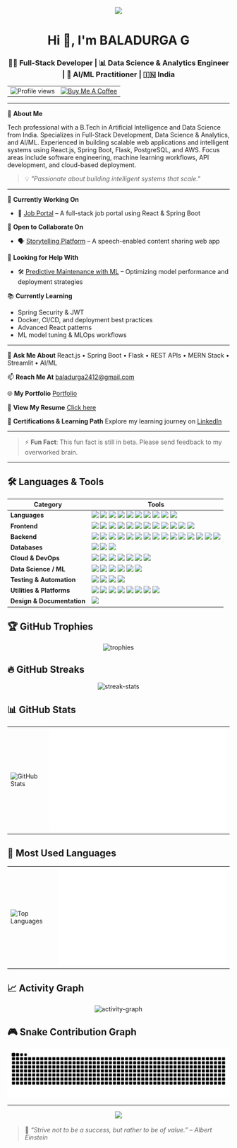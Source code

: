<p align="center">
  <img src="https://readme-typing-svg.herokuapp.com?font=Fira+Code&size=28&duration=3000&pause=1000&center=true&vCenter=true&width=900&lines=Hi+there+%F0%9F%91%8B+I'm+Baladurga+G;Full-Stack+Developer+%7C+AI%2FML+Practitioner;Cloud+%7C+DevOps+%7C+Data+Analytics+Engineer;Welcome+to+my+GitHub+Profile!" />
</p>
   
<h1 align="center">Hi 👋, I'm BALADURGA G</h1> 
<h3 align="center">👨‍💻 Full-Stack Developer | 📊 Data Science & Analytics Engineer | 🤖 AI/ML Practitioner | 🇮🇳 India</h3>
<div align="center">
  <table>
    <tr> 
      <td> 
        <img src="https://komarev.com/ghpvc/?username=BALADURGAG24&color=blue" alt="Profile views" /> 
      </td> 
      <td>
        <a href="https://www.buymeacoffee.com/baladurga22" target="_blank" rel="noreferrer">
          <img src="https://cdn.buymeacoffee.com/buttons/v2/default-yellow.png" height="50" width="210" alt="Buy Me A Coffee" />
        </a> 
      </td>
    </tr> 
  </table> 
</div>
 

---

🚀 **About Me**

Tech professional with a B.Tech in Artificial Intelligence and Data Science from India. Specializes in Full-Stack Development, Data Science & Analytics, and AI/ML. Experienced in building scalable web applications and intelligent systems using React.js, Spring Boot, Flask, PostgreSQL, and AWS. Focus areas include software engineering, machine learning workflows, API development, and cloud-based deployment.
> 💡 *"Passionate about building intelligent systems that scale."*
---

🌟 **Currently Working On**
- 🔨 [Job Portal](https://github.com/BALADURGAG24/job-portal-react-springboot) – A full-stack job portal using React & Spring Boot

🤝 **Open to Collaborate On**
- 🗣️ [Storytelling Platform](https://github.com/BALADURGAG24/storytelling-platform-react-springboot) – A speech-enabled content sharing web app

🧠 **Looking for Help With**
- 🛠️ [Predictive Maintenance with ML](https://github.com/BALADURGAG24/predictive-maintenance-using-machinelearning) – Optimizing model performance and deployment strategies

📚 **Currently Learning**
- Spring Security & JWT  
- Docker, CI/CD, and deployment best practices  
- Advanced React patterns  
- ML model tuning & MLOps workflows

---

💬 **Ask Me About**
React.js • Spring Boot • Flask • REST APIs • MERN Stack • Streamlit • AI/ML

📫 **Reach Me At**
baladurga2412@gmail.com

🌐 **My Portfolio**
[Portfolio](https://baladurga-portfolio.web.app/)

📄 **View My Resume**
[Click here](https://drive.google.com/file/d/1TNd6wKYkCJq4nNhKyEaM8oVGrgeRQh3o/view?usp=drive_link)

📝 **Certifications & Learning Path**
Explore my learning journey on [LinkedIn](https://www.linkedin.com/in/baladurga-g24)

---

>⚡ **Fun Fact**: This fun fact is still in beta. Please send feedback to my overworked brain.

---

## 🛠️ Languages & Tools
<div align="center">
<table>
<thead>
<tr>
<th>Category</th>
<th>Tools</th>
</tr>
</thead>
<tbody>
<tr>
<td><strong>Languages</strong></td>
<td>
  <a href="https://en.wikipedia.org/wiki/C_(programming_language)"><img src="https://img.shields.io/badge/C-00599C?style=flat&logo=c&logoColor=white" /></a>
  <a href="https://en.wikipedia.org/wiki/C%2B%2B"><img src="https://img.shields.io/badge/C++-00599C?style=flat&logo=c%2B%2B&logoColor=white" /></a>
  <a href="https://www.java.com/"><img src="https://img.shields.io/badge/Java-007396?style=flat&logo=java&logoColor=white" /></a>
  <a href="https://www.python.org/"><img src="https://img.shields.io/badge/Python-3776AB?style=flat&logo=python&logoColor=white" /></a>
  <a href="https://developer.mozilla.org/en-US/docs/Web/JavaScript"><img src="https://img.shields.io/badge/JavaScript-F7DF1E?style=flat&logo=javascript&logoColor=black" /></a>
  <a href="https://262.ecma-international.org/6.0/"><img src="https://img.shields.io/badge/ES6-F7DF1E?style=flat&logo=javascript&logoColor=black" /></a>
  <a href="https://www.typescriptlang.org/"><img src="https://img.shields.io/badge/TypeScript-3178C6?style=flat&logo=typescript&logoColor=white" /></a>
  <a href="https://www.gnu.org/software/bash/"><img src="https://img.shields.io/badge/Bash-4EAA25?style=flat&logo=gnubash&logoColor=white" /></a>
  <a href="https://en.wikipedia.org/wiki/SQL"><img src="https://img.shields.io/badge/SQL-003B57?style=flat" /></a>
  <a href="https://en.wikipedia.org/wiki/NoSQL"><img src="https://img.shields.io/badge/NoSQL-FF6600?style=flat" /></a>
</td>
</tr>
<tr>
<td><strong>Frontend</strong></td>
<td>
  <a href="https://developer.mozilla.org/en-US/docs/Web/HTML"><img src="https://img.shields.io/badge/HTML5-E34F26?style=flat&logo=html5&logoColor=white" /></a>
  <a href="https://developer.mozilla.org/en-US/docs/Web/CSS"><img src="https://img.shields.io/badge/CSS3-1572B6?style=flat&logo=css3&logoColor=white" /></a>
  <a href="https://getbootstrap.com/"><img src="https://img.shields.io/badge/Bootstrap-7952B3?style=flat&logo=bootstrap&logoColor=white" /></a>
  <a href="https://tailwindcss.com/"><img src="https://img.shields.io/badge/Tailwind_CSS-38B2AC?style=flat&logo=tailwind-css&logoColor=white" /></a>
  <a href="https://mui.com/"><img src="https://img.shields.io/badge/Material_UI-0081CB?style=flat&logo=mui&logoColor=white" /></a>
  <a href="https://reactjs.org/"><img src="https://img.shields.io/badge/React-61DAFB?style=flat&logo=react&logoColor=black" /></a>
  <a href="https://redux.js.org/"><img src="https://img.shields.io/badge/Redux-764ABC?style=flat&logo=redux&logoColor=white" /></a>
  <a href="https://vitejs.dev/"><img src="https://img.shields.io/badge/Vite-646CFF?style=flat&logo=vite&logoColor=white" /></a>
  <a href="https://developer.mozilla.org/en-US/docs/Web/API/Fetch_API"><img src="https://img.shields.io/badge/Fetch_API-000000?style=flat" /></a>
  <a href="https://axios-http.com/"><img src="https://img.shields.io/badge/Axios-5A29E4?style=flat" /></a>
  <a href="https://babeljs.io/"><img src="https://img.shields.io/badge/Babel-F9DC3E?style=flat&logo=babel&logoColor=black" /></a>
  <a href="https://www.chartjs.org/"><img src="https://img.shields.io/badge/Chart.js-F5788D?style=flat&logo=chartdotjs&logoColor=white" /></a>
</td>
</tr>
<tr>
<td><strong>Backend</strong></td>
<td>
  <a href="https://nodejs.org/"><img src="https://img.shields.io/badge/Node.js-339933?style=flat&logo=node.js&logoColor=white" /></a>
  <a href="https://expressjs.com/"><img src="https://img.shields.io/badge/Express.js-000000?style=flat&logo=express&logoColor=white" /></a>
  <a href="https://www.djangoproject.com/"><img src="https://img.shields.io/badge/Django-092E20?style=flat&logo=django&logoColor=white" /></a>
  <a href="https://flask.palletsprojects.com/"><img src="https://img.shields.io/badge/Flask-000000?style=flat&logo=flask&logoColor=white" /></a>
  <a href="https://spring.io/"><img src="https://img.shields.io/badge/Spring-6DB33F?style=flat&logo=spring&logoColor=white" /></a>
  <a href="https://spring.io/projects/spring-boot"><img src="https://img.shields.io/badge/Spring_Boot-6DB33F?style=flat&logo=spring-boot&logoColor=white" /></a>
  <a href="https://spring.io/projects/spring-security"><img src="https://img.shields.io/badge/Spring_Security-6DB33F?style=flat&logo=spring-security&logoColor=white" /></a>
  <a href="https://microservices.io/"><img src="https://img.shields.io/badge/Microservices-FF6F00?style=flat" /></a>
  <a href="https://jwt.io/"><img src="https://img.shields.io/badge/JWT-000000?style=flat&logo=jsonwebtokens&logoColor=white" /></a>
  <a href="https://restfulapi.net/"><img src="https://img.shields.io/badge/REST_API-00BFFF?style=flat" /></a>
  <a href="#"><img src="https://img.shields.io/badge/Lazy_Loading-000000?style=flat" /></a>
  <a href="https://hibernate.org/"><img src="https://img.shields.io/badge/Hibernate-59666C?style=flat&logo=hibernate&logoColor=white" /></a>
  <a href="https://junit.org/"><img src="https://img.shields.io/badge/JUnit-25A162?style=flat" /></a>
  <a href="https://maven.apache.org/"><img src="https://img.shields.io/badge/Maven-C71A36?style=flat&logo=apache-maven&logoColor=white" /></a>
  <a href="https://graphql.org/"><img src="https://img.shields.io/badge/GraphQL-E10098?style=flat&logo=graphql&logoColor=white" /></a>
</td>
</tr>
<tr>
<td><strong>Databases</strong></td>
<td>
  <a href="https://www.mysql.com/"><img src="https://img.shields.io/badge/MySQL-4479A1?style=flat&logo=mysql&logoColor=white" /></a>
  <a href="https://www.postgresql.org/"><img src="https://img.shields.io/badge/PostgreSQL-4169E1?style=flat&logo=postgresql&logoColor=white" /></a>
  <a href="https://www.mongodb.com/"><img src="https://img.shields.io/badge/MongoDB-47A248?style=flat&logo=mongodb&logoColor=white" /></a>
</td>
</tr>
<tr>
<td><strong>Cloud & DevOps</strong></td>
<td>
  <a href="https://aws.amazon.com/"><img src="https://img.shields.io/badge/AWS-232F3E?style=flat&logo=amazon-aws&logoColor=white" /></a>
  <a href="https://www.netlify.com/"><img src="https://img.shields.io/badge/Netlify-00C7B7?style=flat&logo=netlify&logoColor=white" /></a>
  <a href="https://vercel.com/"><img src="https://img.shields.io/badge/Vercel-000000?style=flat&logo=vercel&logoColor=white" /></a>
  <a href="https://render.com/"><img src="https://img.shields.io/badge/Render-46E3B7?style=flat&logo=render&logoColor=black" /></a>
  <a href="https://www.docker.com/"><img src="https://img.shields.io/badge/Docker-2496ED?style=flat&logo=docker&logoColor=white" /></a>
  <a href="https://git-scm.com/"><img src="https://img.shields.io/badge/Git-F05032?style=flat&logo=git&logoColor=white" /></a>
  <a href="https://github.com/"><img src="https://img.shields.io/badge/GitHub-181717?style=flat&logo=github&logoColor=white" /></a>
</td>
</tr>
<tr>
<td><strong>Data Science / ML</strong></td>
<td>
  <a href="https://pandas.pydata.org/"><img src="https://img.shields.io/badge/Pandas-150458?style=flat&logo=pandas&logoColor=white" /></a>
  <a href="https://numpy.org/"><img src="https://img.shields.io/badge/NumPy-013243?style=flat&logo=numpy&logoColor=white" /></a>
  <a href="https://scikit-learn.org/"><img src="https://img.shields.io/badge/scikit--learn-F7931E?style=flat&logo=scikit-learn&logoColor=white" /></a>
  <a href="https://matplotlib.org/"><img src="https://img.shields.io/badge/Matplotlib-11557C?style=flat" /></a>
  <a href="https://colab.research.google.com/"><img src="https://img.shields.io/badge/Google_Colab-F9AB00?style=flat&logo=googlecolab&logoColor=black" /></a>
  <a href="https://jupyter.org/"><img src="https://img.shields.io/badge/Jupyter-F37626?style=flat&logo=jupyter&logoColor=white" /></a>
</td>
</tr>
<tr>
<td><strong>Testing & Automation</strong></td>
<td>
  <a href="https://www.selenium.dev/"><img src="https://img.shields.io/badge/Selenium-43B02A?style=flat&logo=selenium&logoColor=white" /></a>
  <a href="https://jestjs.io/"><img src="https://img.shields.io/badge/Jest-C21325?style=flat&logo=jest&logoColor=white" /></a>
  <a href="https://mochajs.org/"><img src="https://img.shields.io/badge/Mocha-8D6748?style=flat&logo=mocha&logoColor=white" /></a>
  <a href="https://www.chaijs.com/"><img src="https://img.shields.io/badge/Chai-A30701?style=flat" /></a>
</td>
</tr>
<tr>
<td><strong>Utilities & Platforms</strong></td>
<td>
  <a href="https://code.visualstudio.com/"><img src="https://img.shields.io/badge/VS_Code-007ACC?style=flat&logo=visual-studio-code&logoColor=white" /></a>
  <a href="https://visualstudio.microsoft.com/"><img src="https://img.shields.io/badge/Visual_Studio-5C2D91?style=flat&logo=visual-studio&logoColor=white" /></a>
  <a href="https://www.jetbrains.com/idea/"><img src="https://img.shields.io/badge/IntelliJ_IDEA-000000?style=flat&logo=intellij-idea&logoColor=white" /></a>
  <a href="https://www.eclipse.org/"><img src="https://img.shields.io/badge/Eclipse-2C2255?style=flat&logo=eclipse&logoColor=white" /></a>
  <a href="https://www.postman.com/"><img src="https://img.shields.io/badge/Postman-FF6C37?style=flat&logo=postman&logoColor=white" /></a>
  <a href="https://swagger.io/tools/swagger-ui/"><img src="https://img.shields.io/badge/Swagger-85EA2D?style=flat&logo=swagger&logoColor=black" /></a>
  <a href="https://developer.chrome.com/docs/devtools/"><img src="https://img.shields.io/badge/Chrome_DevTools-4285F4?style=flat&logo=google-chrome&logoColor=white" /></a>
  <a href="https://www.linux.org/"><img src="https://img.shields.io/badge/Linux-FCC624?style=flat&logo=linux&logoColor=black" /></a>
</td>
</tr>
<tr>
<td><strong>Design & Documentation</strong></td>
<td>
  <a href="https://www.figma.com/"><img src="https://img.shields.io/badge/Figma-F24E1E?style=flat&logo=figma&logoColor=white" /></a>
</td>
</tr>
</tbody>
</table>
</div>

## 🏆 GitHub Trophies
<p align="center">
  <img src="https://github-profile-trophy.vercel.app/?username=baladurgag24&theme=algolia" alt="trophies" />
</p>

## 🔥 GitHub Streaks
<p align="center">
  <img src="https://github-readme-streak-stats.herokuapp.com/?user=baladurgag24&theme=dark" alt="streak-stats" />
</p>

## 📊 GitHub Stats
<div align="center">
<table>
  <tr>
    <td>
      <img src="https://github-readme-stats.vercel.app/api?username=baladurgag24&theme=radical" alt="GitHub Stats" />
    </td>
    <td>
      <img src="https://raw.githubusercontent.com/baladurgag24/github-stats/master/generated/overview.svg#gh-dark-mode-only" alt="GitHub Statistics" />
    </td>
  </tr>
</table>
</div>

## 🚀 Most Used Languages
<div align="center">
<table>
  <tr>
    <td>
      <img src="https://github-readme-stats.vercel.app/api/top-langs/?username=baladurgag24&layout=compact&theme=radical" alt="Top Languages" />
    </td>
    <td>
      <img src="https://raw.githubusercontent.com/baladurgag24/github-stats/master/generated/languages.svg#gh-dark-mode-only" alt="Languages by File Size" />
    </td>
  </tr>
</table>
</div>

## 📈 Activity Graph
<p align="center">
  <img src="https://github-readme-activity-graph.vercel.app/graph?username=baladurgag24&radius=16&theme=react&area=true&order=5" height="300" alt="activity-graph" />
</p>

## 🎮 Snake Contribution Graph
<div align="center">
  <img src="https://raw.githubusercontent.com/baladurgag24/baladurgag24/output/snake.svg" alt="Snake animation" />
</div>

---

<p align="center">
  <img src="https://media.giphy.com/media/2IudUHdI075HL02Pkk/giphy.gif" width="300"/>
</p>

> 🧠 *“Strive not to be a success, but rather to be of value.” – Albert Einstein*
